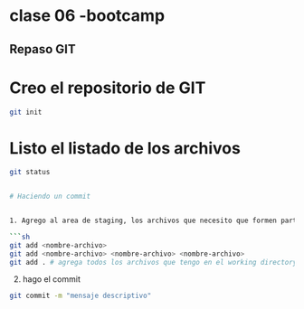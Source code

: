 # clase 06 -bootcamp

## Repaso GIT

# Creo el repositorio de GIT

```sh
git init
```

# Listo el listado de los archivos

```sh
git status


# Haciendo un commit


1. Agrego al area de staging, los archivos que necesito que formen parte del commit

```sh
git add <nombre-archivo>
git add <nombre-archivo> <nombre-archivo> <nombre-archivo>
git add . # agrega todos los archivos que tengo en el working directory (md)
```

2. hago el commit

```sh
git commit -m "mensaje descriptivo"
```